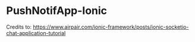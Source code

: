 # PushNotifApp-Ionic

Credits to: https://www.airpair.com/ionic-framework/posts/ionic-socketio-chat-application-tutorial
